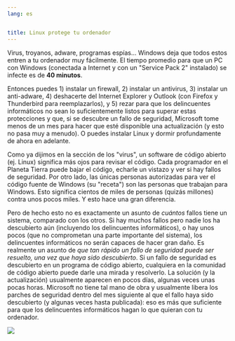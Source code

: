 ```yaml
---
lang: es


title: Linux protege tu ordenador
---
```


Virus, troyanos, adware, programas espías... Windows deja que todos estos entren a tu ordenador muy fácilmente. El tiempo promedio para que un PC con Windows (conectada a Internet y con un "Service Pack 2" instalado) se infecte es de <b>40 minutos</b>.

Entonces puedes 1) instalar un firewall, 2) instalar un antivirus, 3) instalar un anti-adware, 4) deshacerte del Internet Explorer y Outlook (con Firefox y Thunderbird para reemplazarlos), y 5) rezar para que los delincuentes informáticos no sean lo suficientemente listos para superar estas protecciones y que, si se descubre un fallo de seguridad, Microsoft tome menos de un mes para hacer que esté disponible una actualización (y esto no pasa muy a menudo). O puedes instalar Linux y dormir profundamente de ahora en adelante.

Como ya dijimos en la sección de los "virus", un software de código abierto (ej. Linux) significa más ojos para revisar el código. Cada programador en el Planeta Tierra puede bajar el código, echarle un vistazo y ver si hay fallos de seguridad. Por otro lado, las únicas personas autorizadas para ver el código fuente de Windows (su "receta") son las personas que trabajan para Windows. Esto significa cientos de miles de personas (quizás millones) contra unos pocos miles. Y esto hace una gran diferencia.

Pero de hecho esto no es exactamente un asunto de <i>cuántos</i> fallos tiene un sistema, comparado con los otros. Si hay muchos fallos pero nadie los ha descubierto aún (incluyendo los delincuentes informáticos), o hay unos pocos (que no comprometan una parte importante del sistema), los delincuentes informáticos no serán capaces de hacer gran daño. Es realmente un asunto de <i>que tan rápido un fallo de seguridad puede ser resuelto, una vez que haya sido descubierto</i>. Si un fallo de seguridad es descubierto en un programa de código abierto, cualquiera en la comunidad de código abierto puede darle una mirada y resolverlo. La solución (y la actualización) usualmente aparecen en pocos días, algunas veces unas pocas horas. Microsoft no tiene tal mano de obra y usualmente libera los parches de seguridad dentro del mes siguiente al que el fallo haya sido descubierto (y algunas veces hasta publicada): eso es más que suficiente para que los delincuentes informáticos hagan lo que quieran con tu ordenador.

<img src="Images/security_thumb.png" />




